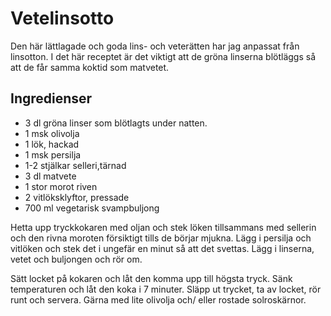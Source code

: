 # Vetelinsotto
Den här lättlagade och goda lins- och veterätten har jag anpassat från linsotton. I det här receptet är det viktigt att de gröna linserna blötläggs så att de får samma koktid som matvetet.

Ingredienser
-----------
- 3 dl gröna linser som blötlagts under natten.
- 1 msk olivolja
- 1 lök, hackad
- 1 msk persilja
- 1-2 stjälkar selleri,tärnad
- 3 dl matvete
- 1 stor morot riven
- 2 vitlöksklyftor, pressade
- 700 ml vegetarisk svampbuljong

Hetta upp tryckkokaren med oljan och stek löken tillsammans med sellerin och den rivna moroten försiktigt tills de börjar mjukna. Lägg i persilja och vitlöken och stek det i ungefär en minut så att det svettas. Lägg i linserna, vetet och buljongen och rör om.

Sätt locket på kokaren och låt den komma upp till högsta tryck. Sänk temperaturen och låt den koka i 7 minuter. Släpp ut trycket, ta av locket, rör runt och servera. Gärna med lite olivolja och/ eller rostade solroskärnor.
